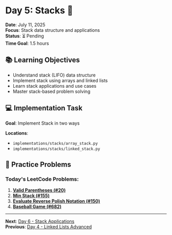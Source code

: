 # Day 5: Stacks 🎯

**Date**: July 11, 2025  
**Focus**: Stack data structure and applications  
**Status**: ⏳ Pending  
**Time Goal**: 1.5 hours  

## 📚 Learning Objectives

- Understand stack (LIFO) data structure
- Implement stack using arrays and linked lists
- Learn stack applications and use cases
- Master stack-based problem solving

## 💻 Implementation Task

**Goal**: Implement Stack in two ways

**Locations**: 
- `implementations/stacks/array_stack.py`
- `implementations/stacks/linked_stack.py`

## 🧮 Practice Problems

### Today's LeetCode Problems:

1. **[Valid Parentheses (#20)](https://leetcode.com/problems/valid-parentheses/)**
2. **[Min Stack (#155)](https://leetcode.com/problems/min-stack/)**
3. **[Evaluate Reverse Polish Notation (#150)](https://leetcode.com/problems/evaluate-reverse-polish-notation/)**
4. **[Baseball Game (#682)](https://leetcode.com/problems/baseball-game/)**

---

**Next**: [Day 6 - Stack Applications](day-06-stack-applications.md)  
**Previous**: [Day 4 - Linked Lists Advanced](day-04-linked-lists-advanced.md)
